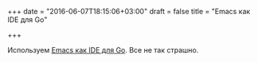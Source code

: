 +++
date = "2016-06-07T18:15:06+03:00"
draft = false
title = "Emacs как IDE для Go"

+++

<p>Используем&nbsp;<a href="http://reangdblog.blogspot.com/2016/06/emacs-ide-go.html">Emacs&nbsp;как IDE для Go</a>. Все не так страшно.</p>

